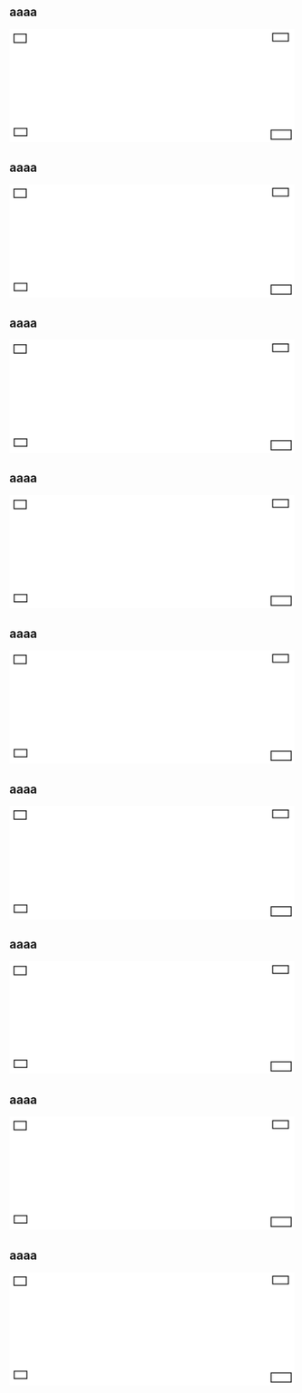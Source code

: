


## aaaa

<!-- word param imageWidth 1000 -->

![](big-image.png)


## aaaa
<!-- word param imageWidth 200 -->

![](big-image.png)

## aaaa
<!-- word param imageWidth 100 -->

![image](big-image.png)

## aaaa

<!-- word param imageWidth 1000 -->

![image](big-image.png)


## aaaa
<!-- word param imageWidth 200 -->

![image](big-image.png)

## aaaa
<!-- word param imageWidth 100 -->

![image](big-image.png)

## aaaa

<!-- word param imageWidth 1000 -->

![image](big-image.png)


## aaaa
<!-- word param imageWidth 200 -->

![image](big-image.png)

## aaaa
<!-- word param imageWidth 100 -->

![image](big-image.png)


